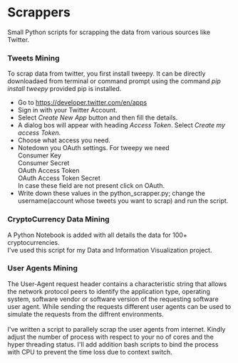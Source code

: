 # Scrappers
Small Python scripts for scrapping the data from various sources like Twitter.

### Tweets Mining
To scrap data from twitter, you first install tweepy. It can be directly downloadaed from terminal or command prompt using the command 
                *pip install tweepy*
provided pip is installed.<br>

* Go to https://developer.twitter.com/en/apps
* Sign in with your Twitter Account.
* Select *Create New App* button and then fill the details.
* A dialog bos will appear with heading *Access Token*. Select *Create my access Token*.
* Choose what access you need.
* Notedown you OAuth settings. For tweepy we need<br/>
   Consumer Key  
   Consumer Secret  
   OAuth Access Token  
   OAuth Access Token Secret  
  In case these field are not present click on OAuth.
* Write down these values in the python_scrapper.py; change the username(account whose tweets you want to scrap) and run the script.

### CryptoCurrency Data Mining
A Python Notebook is added with all details the data for 100+ cryptocurrencies.<br>
I've used this script for my Data and Information Visualization project.

### User Agents Mining
The User-Agent request header contains a characteristic string that allows the network protocol peers to identify the application type, operating system, software vendor or software version of the requesting software user agent. While sending the requests different user agents can be used to simulate the requests from the diffrent environments.<br><br>
I've written a script to parallely scrap the user agents from internet. Kindly adjust the number of process with respect to your no of cores and the hyper threading status. I'll add addition bash scripts to bind the process with CPU to prevent the time loss due to context switch.
